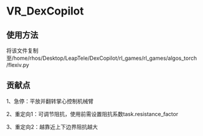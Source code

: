 # VR_DexCopilot

## 使用方法

将该文件复制至/home/rhos/Desktop/LeapTele/DexCopilot/rl_games/rl_games/algos_torch/flexiv.py

## 贡献点

1、急停：平放并翻转掌心控制机械臂

2、重定向1：可调节阻抗，使用前需设置阻抗系数task.resistance_factor

3、重定向2：越靠近上下边界阻抗越大
